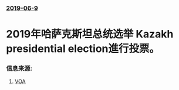 ### [2019-06-9](/news/2019/06/9/index.md)

##### 
# 2019年哈萨克斯坦总统选举 Kazakh presidential election進行投票。 




### 信息来源:

1. [VOA](https://www.voanews.com/a/4951676.html)
